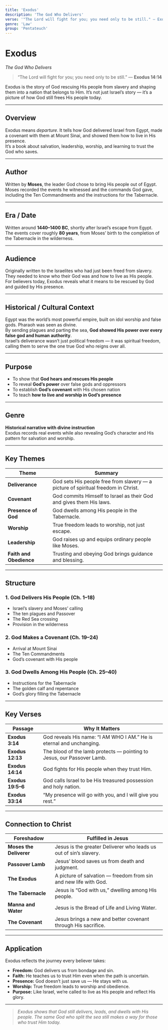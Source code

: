 ```yaml
---
title: 'Exodus'
description: 'The God Who Delivers'
verse: '"The Lord will fight for you; you need only to be still." — Exodus 14:14'
genre: 'Law'
group: 'Pentateuch'
---
```


# Exodus  
*The God Who Delivers*

> “The Lord will fight for you; you need only to be still.” — **Exodus 14:14**

Exodus is the story of God rescuing His people from slavery and shaping them into a nation that belongs to Him. It’s not just Israel’s story — it’s a picture of how God still frees His people today.

---

## Overview  
Exodus means *departure*. It tells how God delivered Israel from Egypt, made a covenant with them at Mount Sinai, and showed them how to live in His presence.  
It’s a book about salvation, leadership, worship, and learning to trust the God who saves.

---

## Author  
Written by **Moses**, the leader God chose to bring His people out of Egypt.  
Moses recorded the events he witnessed and the commands God gave, including the Ten Commandments and the instructions for the Tabernacle.

---

## Era / Date  
Written around **1440–1400 BC**, shortly after Israel’s escape from Egypt.  
The events cover roughly **80 years**, from Moses’ birth to the completion of the Tabernacle in the wilderness.

---

## Audience  
Originally written to the Israelites who had just been freed from slavery. They needed to know who their God was and how to live as His people.  
For believers today, Exodus reveals what it means to be rescued by God and guided by His presence.

---

## Historical / Cultural Context  
Egypt was the world’s most powerful empire, built on idol worship and false gods. Pharaoh was seen as divine.  
By sending plagues and parting the sea, **God showed His power over every false god and human authority**.  
Israel’s deliverance wasn’t just political freedom — it was spiritual freedom, calling them to serve the one true God who reigns over all.

---

## Purpose  
- To show that **God hears and rescues His people**  
- To reveal **God’s power** over false gods and oppressors  
- To establish **God’s covenant** with His chosen nation  
- To teach **how to live and worship in God’s presence**

---

## Genre  
**Historical narrative with divine instruction**  
Exodus records real events while also revealing God’s character and His pattern for salvation and worship.

---

## Key Themes  

| Theme | Summary |
|-------|----------|
| **Deliverance** | God sets His people free from slavery — a picture of spiritual freedom in Christ. |
| **Covenant** | God commits Himself to Israel as their God and gives them His laws. |
| **Presence of God** | God dwells among His people in the Tabernacle. |
| **Worship** | True freedom leads to worship, not just escape. |
| **Leadership** | God raises up and equips ordinary people like Moses. |
| **Faith and Obedience** | Trusting and obeying God brings guidance and blessing. |

---

## Structure  

### 1. God Delivers His People (Ch. 1–18)
- Israel’s slavery and Moses’ calling  
- The ten plagues and Passover  
- The Red Sea crossing  
- Provision in the wilderness  

### 2. God Makes a Covenant (Ch. 19–24)
- Arrival at Mount Sinai  
- The Ten Commandments  
- God’s covenant with His people  

### 3. God Dwells Among His People (Ch. 25–40)
- Instructions for the Tabernacle  
- The golden calf and repentance  
- God’s glory filling the Tabernacle  

---

## Key Verses  

| Passage | Why It Matters |
|----------|----------------|
| **Exodus 3:14** | God reveals His name: “I AM WHO I AM.” He is eternal and unchanging. |
| **Exodus 12:13** | The blood of the lamb protects — pointing to Jesus, our Passover Lamb. |
| **Exodus 14:14** | God fights for His people when they trust Him. |
| **Exodus 19:5–6** | God calls Israel to be His treasured possession and holy nation. |
| **Exodus 33:14** | “My presence will go with you, and I will give you rest.” |

---

## Connection to Christ  

| Foreshadow | Fulfilled in Jesus |
|-------------|-------------------|
| **Moses the Deliverer** | Jesus is the greater Deliverer who leads us out of sin’s slavery. |
| **Passover Lamb** | Jesus’ blood saves us from death and judgment. |
| **The Exodus** | A picture of salvation — freedom from sin and new life with God. |
| **The Tabernacle** | Jesus is “God with us,” dwelling among His people. |
| **Manna and Water** | Jesus is the Bread of Life and Living Water. |
| **The Covenant** | Jesus brings a new and better covenant through His sacrifice. |

---

## Application  
Exodus reflects the journey every believer takes:  
- **Freedom:** God delivers us from bondage and sin.  
- **Faith:** He teaches us to trust Him even when the path is uncertain.  
- **Presence:** God doesn’t just save us — He stays with us.  
- **Worship:** True freedom leads to worship and obedience.  
- **Purpose:** Like Israel, we’re called to live as His people and reflect His glory.  

---

> *Exodus shows that God still delivers, leads, and dwells with His people. The same God who split the sea still makes a way for those who trust Him today.*
